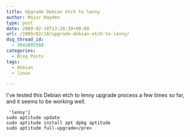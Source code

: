 ```yaml
---
title: Upgrade Debian etch to lenny
author: Major Hayden
type: post
date: 2009-02-18T13:28:39+00:00
url: /2009/02/18/upgrade-debian-etch-to-lenny/
dsq_thread_id:
  - 3642805560
categories:
  - Blog Posts
tags:
  - debian
  - linux

---
```

I've tested this Debian etch to lenny upgrade process a few times so far, and it seems to be working well.

```
 'lenny']
sudo aptitude update
sudo aptitude install apt dpkg aptitude
sudo aptitude full-upgrade</pre>
